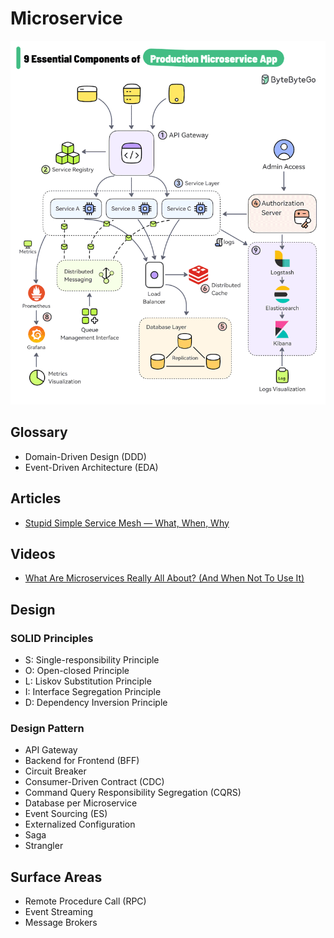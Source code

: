 # Microservice

<!--
https://dev.to/somadevtoo/19-microservices-patterns-for-system-design-interviews-3o39
-->

<!--
https://medium.com/@marcelomg21/distribuindo-mon%C3%B3litos-soa-macro-mini-micro-e-nano-servi%C3%A7os-8057b9d4cf81

https://app.pluralsight.com/paths/skills/microservices-architecture

https://www.youtube.com/watch?v=j6ow-UemzBc

https://www.youtube.com/watch?v=4ItOK4K7Kjg

https://linkedin.com/learning/kubernetes-microservices/tracing-issues-with-jaeger
https://linkedin.com/learning/microservices-foundations/welcome
https://linkedin.com/learning/microservices-security/securing-microservices

Low Coupling, High Cohesion
-->

![Production Microservice App](/assets/images/microservice/production-microservice-app.gif)

## Glossary

- Domain-Driven Design (DDD)
- Event-Driven Architecture (EDA)

## Articles

- [Stupid Simple Service Mesh — What, When, Why](https://itnext.io/stupid-simple-service-mesh-what-when-why-e9be9e5f4d41)

## Videos

- [What Are Microservices Really All About? (And When Not To Use It)](https://youtube.com/watch?v=lTAcCNbJ7KE)

## Design

### SOLID Principles

- S: Single-responsibility Principle
- O: Open-closed Principle
- L: Liskov Substitution Principle
- I: Interface Segregation Principle
- D: Dependency Inversion Principle

### Design Pattern

- API Gateway
- Backend for Frontend (BFF)
- Circuit Breaker
- Consumer-Driven Contract (CDC)
- Command Query Responsibility Segregation (CQRS)
- Database per Microservice
- Event Sourcing (ES)
- Externalized Configuration
- Saga
- Strangler

## Surface Areas

- Remote Procedure Call (RPC)
- Event Streaming
- Message Brokers
